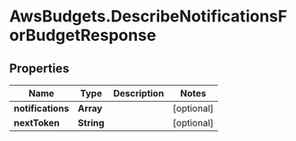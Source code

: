 # AwsBudgets.DescribeNotificationsForBudgetResponse

## Properties

Name | Type | Description | Notes
------------ | ------------- | ------------- | -------------
**notifications** | **Array** |  | [optional] 
**nextToken** | **String** |  | [optional] 


